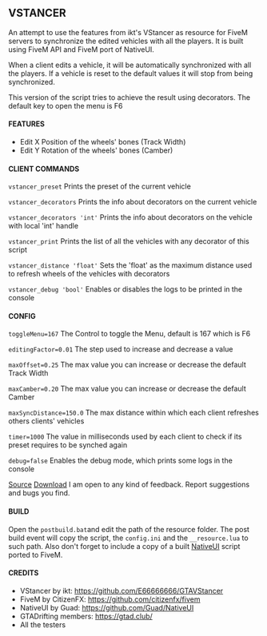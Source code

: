 ## VSTANCER
An attempt to use the features from ikt's VStancer as resource for FiveM servers to synchronize the edited vehicles with all the players. It is built using FiveM API and FiveM port of NativeUI.

When a client edits a vehicle, it will be automatically synchronized with all the players.
If a vehicle is reset to the default values it will stop from being synchronized.

This version of the script tries to achieve the result using decorators.
The default key to open the menu is F6

#### FEATURES
* Edit X Position of the wheels' bones (Track Width)
* Edit Y Rotation of the wheels' bones (Camber)

#### CLIENT COMMANDS
`vstancer_preset`
Prints the preset of the current vehicle

`vstancer_decorators`
Prints the info about decorators on the current vehicle

`vstancer_decorators 'int'` 
Prints the info about decorators on the vehicle with local 'int' handle

`vstancer_print`
Prints the list of all the vehicles with any decorator of this script

`vstancer_distance 'float'`
Sets the 'float' as the maximum distance used to refresh wheels of the vehicles with decorators

`vstancer_debug 'bool'`
Enables or disables the logs to be printed in the console

#### CONFIG
`toggleMenu=167`
The Control to toggle the Menu, default is 167 which is F6

`editingFactor=0.01`
The step used to increase and decrease a value

`maxOffset=0.25`
The max value you can increase or decrease the default Track Width

`maxCamber=0.20`
The max value you can increase or decrease the default Camber

`maxSyncDistance=150.0`
The max distance within which each client refreshes others clients' vehicles

`timer=1000`
The value in milliseconds used by each client to check if its preset requires to be synched again

`debug=false`
Enables the debug mode, which prints some logs in the console

[Source](https://github.com/neos7/fivem_vstancer)
[Download](https://github.com/neos7/fivem_vstancer/releases)
I am open to any kind of feedback. Report suggestions and bugs you find.

#### BUILD
Open the `postbuild.bat`and edit the path of the resource folder. The post build event will copy the script, the `config.ini` and the `__resource.lua` to such path. Also don't forget to include a copy of a built [NativeUI](https://github.com/citizenfx/NativeUI) script ported to FiveM.

#### CREDITS
* VStancer by ikt: https://github.com/E66666666/GTAVStancer
* FiveM by CitizenFX: https://github.com/citizenfx/fivem
* NativeUI by Guad: https://github.com/Guad/NativeUI
* GTADrifting members: https://gtad.club/
* All the testers

